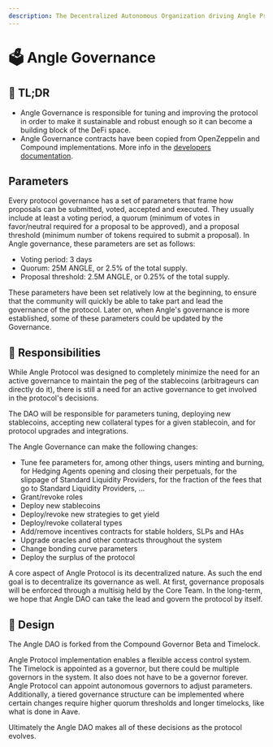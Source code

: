 ```yaml
---
description: The Decentralized Autonomous Organization driving Angle Protocol
---
```


# 🗳 Angle Governance

## 🔎 TL;DR

* Angle Governance is responsible for tuning and improving the protocol in order to make it sustainable and robust enough so it can become a building block of the DeFi space.
* Angle Governance contracts have been copied from OpenZeppelin and Compound implementations. More info in the [developers documentation](https://developers.angle.money/side-smart-contract-modules/governance).

## Parameters

Every protocol governance has a set of parameters that frame how proposals can be submitted, voted, accepted and executed. They usually include at least a voting period, a quorum (minimum of votes in favor/neutral required for a proposal to be approved), and a proposal threshold (minimum number of tokens required to submit a proposal). In Angle governance, these parameters are set as follows:

* Voting period: 3 days
* Quorum: 25M ANGLE, or 2.5% of the total supply.
* Proposal threshold: 2.5M ANGLE, or 0.25% of the total supply.

These parameters have been set relatively low at the beginning, to ensure that the community will quickly be able to take part and lead the governance of the protocol. Later on, when Angle's governance is more established, some of these parameters could be updated by the Governance.

## 🔘 Responsibilities

While Angle Protocol was designed to completely minimize the need for an active governance to maintain the peg of the stablecoins (arbitrageurs can directly do it), there is still a need for an active governance to get involved in the protocol's decisions.

The DAO will be responsible for parameters tuning, deploying new stablecoins, accepting new collateral types for a given stablecoin, and for protocol upgrades and integrations.

The Angle Governance can make the following changes:

* Tune fee parameters for, among other things, users minting and burning, for Hedging Agents opening and closing their perpetuals, for the slippage of Standard Liquidity Providers, for the fraction of the fees that go to Standard Liquidity Providers, ...
* Grant/revoke roles
* Deploy new stablecoins
* Deploy/revoke new strategies to get yield
* Deploy/revoke collateral types
* Add/remove incentives contracts for stable holders, SLPs and HAs
* Upgrade oracles and other contracts throughout the system
* Change bonding curve parameters
* Deploy the surplus of the protocol

A core aspect of Angle Protocol is its decentralized nature. As such the end goal is to decentralize its governance as well. At first, governance proposals will be enforced through a multisig held by the Core Team. In the long-term, we hope that Angle DAO can take the lead and govern the protocol by itself.

## 🎨 Design

The Angle DAO is forked from the Compound Governor Beta and Timelock.

Angle Protocol implementation enables a flexible access control system. The Timelock is appointed as a governor, but there could be multiple governors in the system. It also does not have to be a governor forever. Angle Protocol can appoint autonomous governors to adjust parameters. Additionally, a tiered governance structure can be implemented where certain changes require higher quorum thresholds and longer timelocks, like what is done in Aave.

Ultimately the Angle DAO makes all of these decisions as the protocol evolves.
